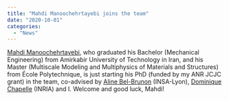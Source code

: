 ```yaml
---
title: "Mahdi Manoochehrtayebi joins the team"
date: "2020-10-01"
categories: 
  - "News"
---
```


[Mahdi Manoochehrtayebi](https://m3disim.saclay.inria.fr/people/mahdi-manoochehrtayebi), who graduated his Bachelor (Mechanical Engineering) from Amirkabir University of Technology in Iran, and his Master (Multiscale Modeling and Multiphysics of Materials and Structures) from École Polytechnique, is just starting his PhD (funded by my ANR JCJC grant) in the team, co-advised by [Aline Bel-Brunon](https://lamcos.insa-lyon.fr/fiche_personnelle.php?p=33&Numpers=616&L=1) (INSA-Lyon), [Dominique Chapelle](https://m3disim.saclay.inria.fr/people/dominique-chapelle) (INRIA) and I.
Welcome and good luck, Mahdi!
